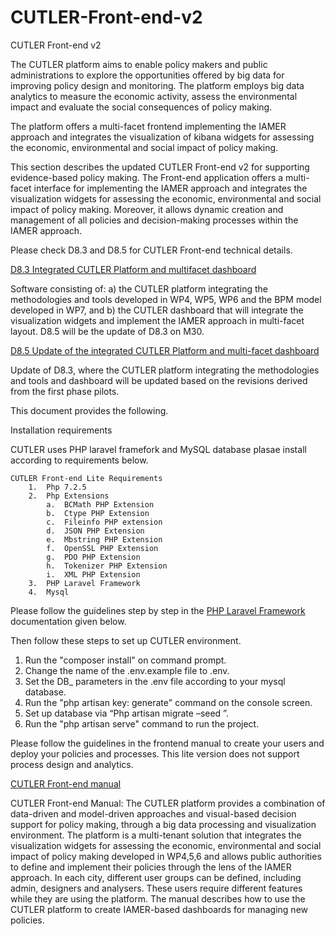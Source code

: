 # CUTLER-Front-end-v2
CUTLER Front-end v2 


The CUTLER platform aims to enable policy makers and public administrations to explore the opportunities offered by big data for improving policy design and monitoring. The platform employs big data analytics to measure the economic activity, assess the environmental impact and evaluate the social consequences of policy making.

The platform offers a multi-facet frontend implementing the IAMER approach and integrates the visualization of kibana widgets for assessing the economic, environmental and social impact of policy making.

This section describes the updated CUTLER Front-end v2 for supporting evidence-based policy making. The Front-end application offers a multi-facet interface for implementing the IAMER approach and integrates the visualization widgets for assessing the economic, environmental and social impact of policy making. Moreover, it allows dynamic creation and management of all policies and decision-making processes within the IAMER approach. 

Please check D8.3 and D8.5 for CUTLER Front-end technical details.

[D8.3 Integrated CUTLER Platform and multifacet dashboard](https://www.cutler-h2020.eu/download/557)

Software consisting of: a) the CUTLER platform integrating the methodologies and tools developed in WP4, WP5, WP6 and the BPM model developed in WP7, and b) the CUTLER dashboard that will integrate the visualization widgets and implement the IAMER approach in multi-facet layout. D8.5 will be the update of D8.3 on M30.


[D8.5 Update of the integrated CUTLER Platform and multi-facet dashboard](https://www.cutler-h2020.eu/download/1199)

Update of D8.3, where the CUTLER platform integrating the methodologies and tools and dashboard will be updated based on the revisions derived from the first phase pilots.



This document provides the following.

 Installation requirements

CUTLER uses PHP laravel framefork and MySQL database plasae install according to requirements below.

	CUTLER Front-end Lite Requirements
		1.	Php 7.2.5
		2.	Php Extensions
			a.	BCMath PHP Extension
			b.	Ctype PHP Extension
			c.	Fileinfo PHP extension
			d.	JSON PHP Extension
			e.	Mbstring PHP Extension
			f.	OpenSSL PHP Extension
			g.	PDO PHP Extension
			h.	Tokenizer PHP Extension
			i.	XML PHP Extension 
		3.	PHP Laravel Framework
		4.	Mysql

Please follow the guidelines step by step in the [PHP Laravel Framework](https://laravel.com/docs/7.x/installation ) documentation given below.


Then follow these steps to set up CUTLER environment.

1.	Run the "composer install" on command prompt.
2.	Change the name of the .env.example file to .env.
3.	Set the DB_ parameters in the .env file according to your mysql database.
4.	Run the "php artisan key: generate" command on the console screen.
5.  Set up database via “Php artisan migrate –seed ”.
6.	Run the "php artisan serve" command to run the project.


Please follow the guidelines in the frontend manual to create your users and deploy your policies and processes.
This lite version does not support process design and analytics.


 [CUTLER Front-end manual](https://www.cutler-h2020.eu/download/668)

CUTLER Front-end Manual:
The CUTLER platform provides a combination of data-driven and model-driven approaches and visual-based decision support for policy making, through a big data processing and visualization environment.
The platform is a multi-tenant solution that integrates the visualization widgets for assessing the economic, environmental and social impact of policy making developed in WP4,5,6 and allows public authorities to define and implement their policies through the lens of the IAMER approach. In each city, different user groups can be defined, including admin, designers and analysers. These users require different features while they are using the platform. The manual describes how to use the CUTLER platform to create IAMER-based dashboards for managing new policies.




